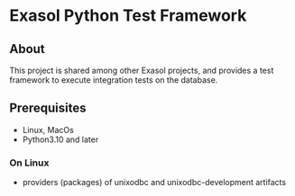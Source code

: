 # Exasol Python Test Framework

## About

This project is shared among other Exasol projects, and provides a test framework to execute integration tests on the database. 


## Prerequisites

* Linux, MacOs
* Python3.10 and later

### On Linux

 * providers (packages) of unixodbc and unixodbc-development artifacts

